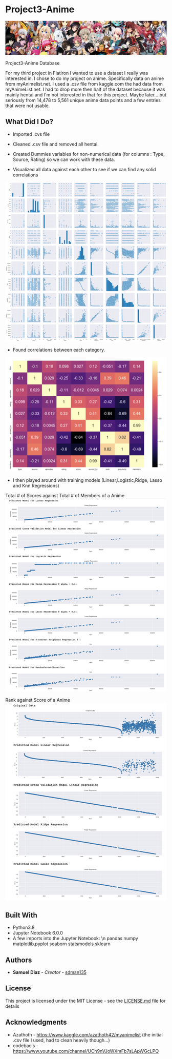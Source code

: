 # Project3-Anime
![](images/dataset-cover.png)

Project3-Anime Database

For my third project in Flatiron I wanted to use a dataset I really was interested in. I chose to do my project on anime. Specifically  data on anime from myAnimelist.net. I used a .csv file from kaggle.com the had data from myAnimeList.net. I had to drop more then half of the dataset because it was mainly hentai and I'm not interested in that for this project. Maybe later... but seriously from 14,478 to 5,561 unique anime data points and a few entries that were not usable.

## What Did I Do?

* Imported .cvs file

* Cleaned .csv file and removed all hentai.

* Created Dummies variables for non-numerical data (for columns : Type, Source, Rating) so we can work with these data.

* Visualized all data against each other to see if we can find any solid correlations

![](images/pairplotAnime.csv.jpg)

* Found correlations between each category.

![](images/Corr.heatmap.png)

* I then played around with training models (Linear,Logistic,Ridge, Lasso and Knn Regressions)

Total # of Scores against Total # of Members of a Anime
![](images/membersvscored_by_reg.png)

Rank against Score of a Anime
![](images/rankvscore_reg.png)


## Built With

* Python3.8
* Jupyter Notebook 6.0.0
* A few imports into the Jupyter Notebook:
\n
pandas
numpy
matplotlib.pyplot
seaborn
statsmodels
sklearn


## Authors

* **Samuel Diaz** - *Creator* - [sdman135](https://github.com/sdman135/)

## License

This project is licensed under the MIT License - see the [LICENSE.md](LICENSE.md) file for details

## Acknowledgments

* Azathoth - https://www.kaggle.com/azathoth42/myanimelist (the initial .csv file I used, had to clean heavily though...)
* codebacis - https://www.youtube.com/channel/UCh9nVJoWXmFb7sLApWGcLPQ
